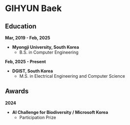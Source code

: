 #  GIHYUN Baek

## Education 

**Mar, 2019 - Feb, 2025**

* **Myongji University, South Korea**
  * B.S. in Computer Engineering

**Feb, 2025 - Present**

* **DGIST, South Korea**
  * M.S. in Electrical Engineering and Computer Science

## Awards 

**2024**

* **AI Challenge for Biodiversity / Microsoft Korea** 
  * Participation Prize
